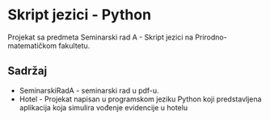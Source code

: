 # Skript jezici - Python

Projekat sa predmeta Seminarski rad A - Skript jezici na Prirodno-matematičkom fakultetu.

## Sadržaj
* SeminarskiRadA - seminarski rad u pdf-u.
* Hotel - Projekat napisan u programskom jeziku Python koji predstavljena aplikacija koja simulira vođenje evidencije u hotelu
